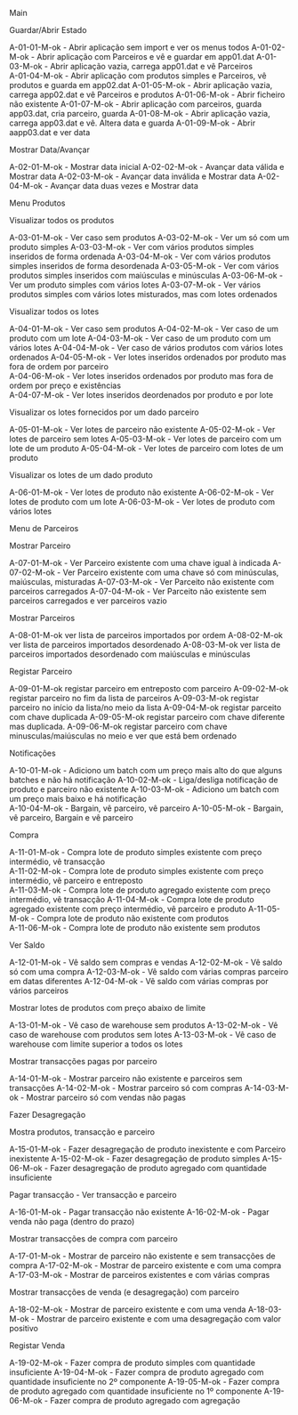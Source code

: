 Main

Guardar/Abrir Estado  

A-01-01-M-ok - Abrir aplicação sem import e ver os menus todos 
A-01-02-M-ok - Abrir aplicação com Parceiros e vê e guardar em app01.dat
A-01-03-M-ok - Abrir aplicação vazia, carrega app01.dat e vê Parceiros  
A-01-04-M-ok - Abrir aplicação com produtos simples e Parceiros, vê produtos e guarda em app02.dat 
A-01-05-M-ok - Abrir aplicação vazia, carrega app02.dat e vê Parceiros e produtos
A-01-06-M-ok - Abrir ficheiro não existente 
A-01-07-M-ok - Abrir aplicação com parceiros, guarda app03.dat, cria parceiro, guarda 
A-01-08-M-ok - Abrir aplicação vazia, carrega app03.dat e vê. Altera data e guarda
A-01-09-M-ok - Abrir aapp03.dat e ver data

Mostrar Data/Avançar 

A-02-01-M-ok - Mostrar data inicial 
A-02-02-M-ok - Avançar data válida e Mostrar data
A-02-03-M-ok - Avançar data inválida e Mostrar data 
A-02-04-M-ok - Avançar data duas vezes e Mostrar data 

Menu Produtos

Visualizar todos os produtos

A-03-01-M-ok - Ver caso sem produtos
A-03-02-M-ok - Ver um só com um produto simples
A-03-03-M-ok - Ver com vários produtos simples inseridos de forma ordenada
A-03-04-M-ok - Ver com vários produtos simples inseridos de forma desordenada
A-03-05-M-ok - Ver com vários produtos simples inseridos com maiúsculas e minúsculas
A-03-06-M-ok - Ver um produto simples com vários lotes
A-03-07-M-ok - Ver vários produtos simples com vários lotes misturados, mas com lotes ordenados

Visualizar todos os lotes

A-04-01-M-ok - Ver caso sem produtos
A-04-02-M-ok - Ver caso de um produto com um lote 
A-04-03-M-ok - Ver caso de um produto com um vários lotes
A-04-04-M-ok - Ver caso de vários produtos com vários lotes ordenados
A-04-05-M-ok - Ver lotes inseridos ordenados por produto mas fora de ordem por parceiro  
A-04-06-M-ok - Ver lotes inseridos ordenados por produto mas fora de ordem por preço e existências  
A-04-07-M-ok - Ver lotes inseridos deordenados por produto e por lote

Visualizar os lotes fornecidos por um dado parceiro

A-05-01-M-ok - Ver lotes de parceiro não existente 
A-05-02-M-ok - Ver lotes de parceiro sem lotes 
A-05-03-M-ok - Ver lotes de parceiro com um lote de um produto 
A-05-04-M-ok - Ver lotes de parceiro com lotes de um produto 

Visualizar os lotes de um dado produto

A-06-01-M-ok - Ver lotes de produto não existente 
A-06-02-M-ok - Ver lotes de produto com um lote
A-06-03-M-ok - Ver lotes de produto com vários lotes

Menu de Parceiros

Mostrar Parceiro

A-07-01-M-ok - Ver Parceiro existente com uma chave igual à indicada
A-07-02-M-ok - Ver Parceiro existente com uma chave só com minúsculas, maiúsculas, misturadas
A-07-03-M-ok - Ver Parceito não existente com parceiros carregados 
A-07-04-M-ok - Ver Parceito não existente sem parceiros carregados e ver parceiros vazio

Mostrar Parceiros

A-08-01-M-ok ver lista de parceiros importados por ordem 
A-08-02-M-ok ver lista de parceiros importados desordenado 
A-08-03-M-ok ver lista de parceiros importados desordenado com maiúsculas e minúsculas 

Registar Parceiro

A-09-01-M-ok registar parceiro em entreposto com parceiro
A-09-02-M-ok registar parceiro no fim da lista de parceiros
A-09-03-M-ok registar parceiro no início da lista/no meio da lista
A-09-04-M-ok registar parceito com chave duplicada 
A-09-05-M-ok registar parceiro com chave diferente mas duplicada.
A-09-06-M-ok registar parceiro com chave minusculas/maiúsculas no meio e ver que está bem ordenado

Notificações

A-10-01-M-ok - Adiciono um batch com um preço mais alto do que alguns batches e não há notificação 
A-10-02-M-ok - Liga/desliga notificação de produto e parceiro não existente
A-10-03-M-ok - Adiciono um batch com um preço mais baixo e há notificação  
A-10-04-M-ok - Bargain, vê parceiro, vê parceiro 
A-10-05-M-ok - Bargain, vê parceiro, Bargain e vê parceiro  

Compra

A-11-01-M-ok - Compra lote de produto simples existente com preço intermédio, vê transacção  
A-11-02-M-ok - Compra lote de produto simples existente com preço intermédio, vê parceiro e entreposto  
A-11-03-M-ok - Compra lote de produto agregado existente com preço intermédio, vê transacção
A-11-04-M-ok - Compra lote de produto agregado existente com preço intermédio, vê parceiro e produto 
A-11-05-M-ok - Compra lote de produto não existente com produtos  
A-11-06-M-ok - Compra lote de produto não existente sem produtos

Ver Saldo

A-12-01-M-ok - Vê saldo sem compras e vendas
A-12-02-M-ok - Vê saldo só com uma compra
A-12-03-M-ok - Vê saldo com várias compras parceiro em datas diferentes 
A-12-04-M-ok - Vê saldo com várias compras por vários parceiros

Mostrar lotes de produtos com preço abaixo de limite

A-13-01-M-ok - Vê caso de warehouse sem produtos
A-13-02-M-ok - Vê caso de warehouse com produtos sem lotes
A-13-03-M-ok - Vê caso de warehouse com limite superior a todos os lotes 

Mostrar transacções pagas por parceiro

A-14-01-M-ok - Mostrar parceiro não existente e parceiros sem transacções
A-14-02-M-ok - Mostrar parceiro só com compras
A-14-03-M-ok - Mostrar parceiro só com vendas não pagas

Fazer Desagregação

Mostra produtos, transacção e parceiro

A-15-01-M-ok - Fazer desagregação de produto inexistente e com Parceiro inexistente
A-15-02-M-ok - Fazer desagregação de produto simples
A-15-06-M-ok - Fazer desagregação de produto agregado com quantidade insuficiente

Pagar transacção - Ver transacção e parceiro

A-16-01-M-ok - Pagar transacção não existente
A-16-02-M-ok - Pagar venda não paga (dentro do prazo)

Mostrar transacções de compra com parceiro

A-17-01-M-ok - Mostrar de parceiro não existente e sem transacções de compra
A-17-02-M-ok - Mostrar de parceiro existente e com uma compra
A-17-03-M-ok - Mostrar de parceiros existentes e com várias compras

Mostrar transacções de venda (e desagregação) com parceiro

A-18-02-M-ok - Mostrar de parceiro existente e com uma venda
A-18-03-M-ok - Mostrar de parceiro existente e com uma desagregação com valor positivo

Registar Venda

A-19-02-M-ok - Fazer compra de produto simples com quantidade insuficiente
A-19-04-M-ok - Fazer compra de produto agregado com quantidade insuficiente no 2º componente
A-19-05-M-ok - Fazer compra de produto agregado com quantidade insuficiente no 1º componente
A-19-06-M-ok - Fazer compra de produto agregado com agregação

